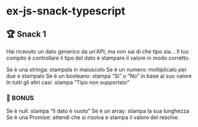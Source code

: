 # ex-js-snack-typescript

## 🏆 Snack 1
Hai ricevuto un dato generico da un'API, ma non sai di che tipo sia… Il tuo compito è controllare il tipo del dato e stampare il valore in modo corretto.

Se è una stringa: stampala in maiuscolo
Se è un numero: moltiplicalo per due e stampalo
Se è un booleano: stampa “Sì” o “No” in base al suo valore
In tutti gli altri casi: stampa “Tipo non supportato”

### 🎯 BONUS
Se è null: stampa “Il dato è vuoto”
Se è un array: stampa la sua lunghezza
Se è una Promise: attendi che si risolva e stampa il valore del resolve.